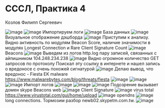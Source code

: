 # СССЛ, Практика 4
Козлов Филипп Сергеевич


![image](https://github.com/user-attachments/assets/7d59b6c2-33a1-4958-a511-cfcff89c98be)
![image](https://github.com/user-attachments/assets/a7b2672a-2639-436e-b2d7-0befa6c128d5)
Импортируем логи
![image](https://github.com/user-attachments/assets/b90b4c0f-3bb8-4ac5-8c6a-714172f4c878)
База данных
![image](https://github.com/user-attachments/assets/764fa411-fa1b-44ee-b691-ff8368e8865d)
Визуальное отображение дэшборда
![image](https://github.com/user-attachments/assets/228bf83f-6fd6-4417-bff5-55acd98b97ea)
Приступим к анализу. Видно активность по модулям Beacon Score, наличие значимости в модулях Longest Connection и Rare Client Signature Count
![image](https://github.com/user-attachments/assets/0ba53d87-e24b-4c06-afa6-f0228f2718d8)
Beacons
![image](https://github.com/user-attachments/assets/bc00859a-2a4b-4634-ba69-b4fc3b06f299)
Выведем из логов http.log пару записей, связанных с айпишником 104.248.234.238
![image](https://github.com/user-attachments/assets/3c33f212-ca3b-47dd-8033-b0420e0d5b0e)
Видно огромное количество GET запросов по протоколу
Поискал эту ссылку в интернете и нашел запись о вредоносе с очень похожей сигнатурой
![image](https://github.com/user-attachments/assets/4f058040-6b5e-4b4c-857e-fc708d71aff0)
Делаю вывод, что вредонос - Fiesta EK malware https://www.malwarebytes.com/blog/threats/fiesta
![image](https://github.com/user-attachments/assets/b7d7c1a2-47cd-4d03-877f-0ff53c74b9ba)
![image](https://github.com/user-attachments/assets/4cfcf2d7-d563-4f4b-ad1e-054cef2270f9)
![image](https://github.com/user-attachments/assets/8aec890c-ca07-47db-b8d5-e4bea5d3f971)
Импорт логов
![image](https://github.com/user-attachments/assets/5173f429-ed8d-4c2f-be6d-5468c2077223)
![image](https://github.com/user-attachments/assets/c5d8e9d1-06f9-4bc0-9858-cb75f9fc2412)
![image](https://github.com/user-attachments/assets/c93ac15f-ab11-4bfe-b462-710193a0aeef)
Подозрение вызывает домен skype
Beacons web
![image](https://github.com/user-attachments/assets/f7448c54-a961-42d4-b98c-e72845178c48)
Client Signature
![image](https://github.com/user-attachments/assets/dbd37b45-17f6-4125-99c4-7ea2a703fcc5)
virus total https://www.virustotal.com/gui/home/upload
![image](https://github.com/user-attachments/assets/80e38f29-263b-4e2a-9bef-5660a1bca30e)
opendns
![image](https://github.com/user-attachments/assets/44b87461-acbc-49a1-aec2-3c74d65ec944)
long connections. Тормозим разбор newb02.skypetm.com.tw.
![image](https://github.com/user-attachments/assets/5078bbb8-6473-4032-99fc-d9ab290acbbd)



